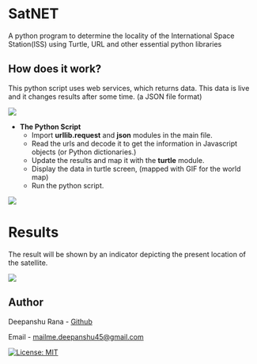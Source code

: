 # SatNET

A python program to determine the locality of the International Space Station(ISS) using Turtle, URL and other essential python libraries

## How does it work?

This python script uses web services, which returns data. This data is live and it changes results after some time.
(a JSON file format)

![](https://imgur.com/0mXi3yo.jpg)
 * **The Python Script**
   * Import **urllib.request** and **json** modules in the main file. 
   * Read the urls and decode it to get the information in Javascript objects (or Python dictionaries.)
   * Update the results and map it with the **turtle** module.
   * Display the data in turtle screen, (mapped with GIF for the world map)
   * Run the python script.
   
  ![](https://i.imgur.com/A8LSFyT.jpg)
 # Results
 
 The result will be shown by an indicator depicting the present location of the satellite.
 
 ![](https://i.imgur.com/HeGe7oL.gif)
 
 ## Author
 Deepanshu Rana - [Github](https://github.com/deepanshurana) 
 
 Email - mailme.deepanshu45@gmail.com

 [![License: MIT](https://img.shields.io/badge/License-MIT-yellow.svg)](https://opensource.org/licenses/MIT)
